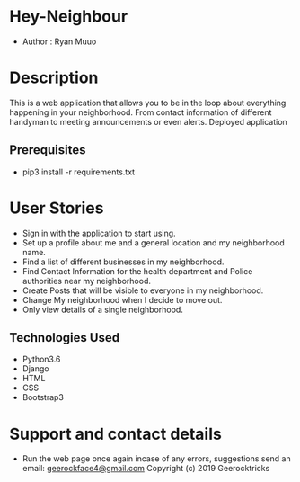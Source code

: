 # Hey-Neighbour
 * Author :  Ryan Muuo
# Description

This is a web application that allows you to be in the loop about everything happening in your neighborhood. From contact information of different handyman to meeting announcements or even alerts.
Deployed application


## Prerequisites
* pip3 install -r requirements.txt

# User Stories
* Sign in with the application to start using.
* Set up a profile about me and a general location and my neighborhood name.
* Find a list of different businesses in my neighborhood.
* Find Contact Information for the health department and Police authorities near my neighborhood.
* Create Posts that will be visible to everyone in my neighborhood.
* Change My neighborhood when I decide to move out.
* Only view details of a single neighborhood.

## Technologies Used
* Python3.6
* Django
* HTML
* CSS
* Bootstrap3

# Support and contact details
* Run the web page once again incase of any errors, suggestions send an email: geerockface4@gmail.com Copyright (c) 2019 Geerocktricks